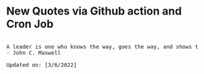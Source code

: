 # New Quotes via Github action and Cron Job

<pre>
<!-- #quote -->
A leader is one who knows the way, goes the way, and shows the way.
- John C. Maxwell

Updated on: [3/6/2022]
<!-- #quoteEnd -->
</pre>
